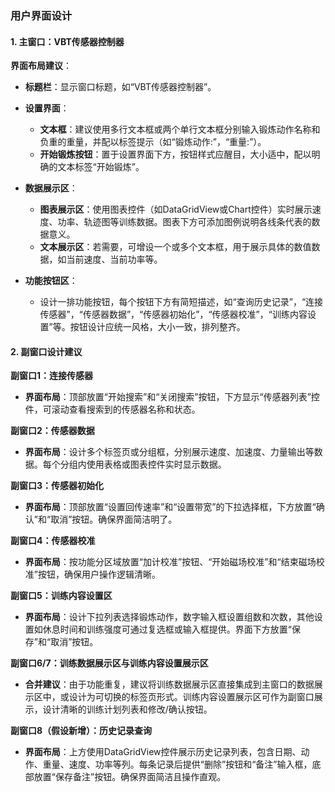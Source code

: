 ### 用户界面设计

#### 1. 主窗口：VBT传感器控制器

**界面布局建议**：

- **标题栏**：显示窗口标题，如“VBT传感器控制器”。
- **设置界面**：
  - **文本框**：建议使用多行文本框或两个单行文本框分别输入锻炼动作名称和负重的重量，并配以标签提示（如“锻炼动作:”，“重量:”）。
  - **开始锻炼按钮**：置于设置界面下方，按钮样式应醒目，大小适中，配以明确的文本标签“开始锻炼”。

- **数据展示区**：
  - **图表展示区**：使用图表控件（如DataGridView或Chart控件）实时展示速度、功率、轨迹图等训练数据。图表下方可添加图例说明各线条代表的数据意义。
  - **文本展示区**：若需要，可增设一个或多个文本框，用于展示具体的数值数据，如当前速度、当前功率等。

- **功能按钮区**：
  - 设计一排功能按钮，每个按钮下方有简短描述，如“查询历史记录”，“连接传感器”，“传感器数据”，“传感器初始化”，“传感器校准”，“训练内容设置”等。按钮设计应统一风格，大小一致，排列整齐。

#### 2. 副窗口设计建议

**副窗口1：连接传感器**
- **界面布局**：顶部放置“开始搜索”和“关闭搜索”按钮，下方显示“传感器列表”控件，可滚动查看搜索到的传感器名称和状态。

**副窗口2：传感器数据**
- **界面布局**：设计多个标签页或分组框，分别展示速度、加速度、力量输出等数据。每个分组内使用表格或图表控件实时显示数据。

**副窗口3：传感器初始化**
- **界面布局**：顶部放置“设置回传速率”和“设置带宽”的下拉选择框，下方放置“确认”和“取消”按钮。确保界面简洁明了。

**副窗口4：传感器校准**
- **界面布局**：按功能分区域放置“加计校准”按钮、“开始磁场校准”和“结束磁场校准”按钮，确保用户操作逻辑清晰。

**副窗口5：训练内容设置区**
- **界面布局**：设计下拉列表选择锻炼动作，数字输入框设置组数和次数，其他设置如休息时间和训练强度可通过复选框或输入框提供。界面下方放置“保存”和“取消”按钮。

**副窗口6/7：训练数据展示区与训练内容设置展示区**
- **合并建议**：由于功能重复，建议将训练数据展示区直接集成到主窗口的数据展示区中，或设计为可切换的标签页形式。训练内容设置展示区可作为副窗口展示，设计清晰的训练计划列表和修改/确认按钮。

**副窗口8（假设新增）：历史记录查询**
- **界面布局**：上方使用DataGridView控件展示历史记录列表，包含日期、动作、重量、速度、功率等列。每条记录后提供“删除”按钮和“备注”输入框，底部放置“保存备注”按钮。确保界面简洁且操作直观。
